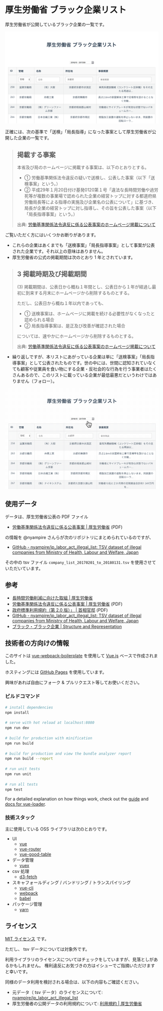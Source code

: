 # 厚生労働省 ブラック企業リスト

厚生労働省が公開しているブラック企業の一覧です。

![キャプチャ](https://raw.githubusercontent.com/gh640/japan-noncompliant-companies/master/assets/images/capture.png)

正確には、次の基準で「送検」「局長指導」になった事案として厚生労働省が公開した企業の一覧です。

> ## 掲載する事案
>
> 本省及び局のホームページに掲載する事案は、以下のとおりとする。
>
> - ① 労働基準関係法令違反の疑いで送検し、公表した事案（以下「送検事案」という。）
> - ② 平成29年１月20日付け基発0120第１号「違法な長時間労働や過労死等が複数の事業場で認められた企業の経営トップに対する都道府県労働局長等による指導の実施及び企業名の公表について」に基づき、局長が企業の経営トップに対し指導し、その旨を公表した事案（以下「局長指導事案」という。）
>
> 出典: [労働基準関係法令違反に係る公表事案のホームページ掲載について](http://www.mhlw.go.jp/kinkyu/dl/170510-02.pdf)

ご覧いただく方にはいくつかお断りがあります。

- これらの企業はあくまでも「送検事案」「局長指導事案」として事案が公表された企業です。それ以上の意味はありません。
- 厚生労働省の公式の掲載期間は次のとおり 1 年とされています。

> ## 3 掲載時期及び掲載期間
>
> (3) 掲載期間は、公表日から概ね１年間とし、公表日から１年が経過し最初に到来する月末にホームページから削除するものとする。
>
> ただし、公表日から概ね１年以内であっても、
>
> - ① 送検事案は、ホームページに掲載を続ける必要性がなくなったと認められる場合
> - ② 局長指導事案は、是正及び改善が確認された場合
>
> については、速やかにホームページから削除するものとする。
>
> 出典: [労働基準関係法令違反に係る公表事案のホームページ掲載について](http://www.mhlw.go.jp/kinkyu/dl/170510-02.pdf)

- 繰り返しですが、本リストにあがっている企業は単に「送検事案」「局長指導事案」として公表されたものです。世の中には、世間に認知されていなくても顧客や従業員を食い物にする企業・反社会的な行為を行う事業者はたくさんあるので、このリストに載っている企業が最低最悪だというわけではありません（フォロー）。

![キャプチャ](https://raw.githubusercontent.com/gh640/japan-noncompliant-companies/master/assets/images/capture.gif)


## 使用データ

データは、厚生労働省公表の PDF ファイル

- [労働基準関係法令違反に係る公表事案 | 厚生労働省](http://www.mhlw.go.jp/kinkyu/dl/170510-01.pdf) (PDF)

の情報を @nyampire さんらが次のリポジトリにまとめられているのですが、

- [GitHub - nyampire/jp_labor_act_illegal_list: TSV dataset of illegal companies from Ministry of Health, Labour and Welfare, Japan](https://github.com/nyampire/jp_labor_act_illegal_list)

その中の tsv ファイル `company_list_20170201_to_20180131.tsv` を使用させていただいています。


## 参考

- [長時間労働削減に向けた取組 | 厚生労働省](http://www.mhlw.go.jp/kinkyu/151106.html)
- [労働基準関係法令違反に係る公表事案 | 厚生労働省](http://www.mhlw.go.jp/kinkyu/dl/170510-01.pdf) (PDF)
- [政府標準利用規約（第 2.0 版）」 | 首相官邸](https://www.kantei.go.jp/jp/singi/it2/cio/dai66/h271224_btn01.pdf) (PDF)
- [GitHub - nyampire/jp_labor_act_illegal_list: TSV dataset of illegal companies from Ministry of Health, Labour and Welfare, Japan](https://github.com/nyampire/jp_labor_act_illegal_list)
- [ブラック・ブラック企業­ | Structure and Representation](http://structure-and-representation.com/works/blackCorporate/)


## 技術者の方向けの情報

このサイトは [vue-webpack-boilerplate](https://github.com/vuejs-templates/webpack) を使用して [Vue.js](vuejs.org) ベースで作成されました。

ホスティングには [GitHub Pages](pages.github.com) を使用しています。

興味があれば自由にフォーク & プルリクエスト等してお使いください。

### ビルドコマンド

``` bash
# install dependencies
npm install

# serve with hot reload at localhost:8080
npm run dev

# build for production with minification
npm run build

# build for production and view the bundle analyzer report
npm run build --report

# run unit tests
npm run unit

# run all tests
npm test
```

For a detailed explanation on how things work, check out the [guide](http://vuejs-templates.github.io/webpack/) and [docs for vue-loader](http://vuejs.github.io/vue-loader).

### 技術スタック

主に使用している OSS ライブラリは次のとおりです。

- UI
    - [vue](https://github.com/vuejs/vue)
    - [vue-router](https://github.com/vuejs/vue-router)
    - [vue-good-table](https://github.com/xaksis/vue-good-table)
- データ管理
    - [vuex](https://github.com/vuejs/vuex)
- csv 処理
    - [d3-fetch](https://github.com/d3/d3-fetch)
- スキャフォールディング / バンドリング / トランスパイリング
    - [vue-cli](https://github.com/vuejs/vue-cli)
    - [webpack](https://github.com/webpack/webpack)
    - [babel](https://github.com/babel/babel)
- パッケージ管理
    - [yarn](https://github.com/yarnpkg/yarn)


## ライセンス

[MIT ライセンス](https://choosealicense.com/licenses/mit/) です。

ただし、 tsv データについては対象外です。

利用ライブラリのライセンスについてはチェックをしていますが、見落としがあるかもしれません。
権利違反にお気づきの方はイシューでご指摘いただけますと幸いです。

同様のデータ利用を検討される場合は、以下の内容もご確認ください。

- 元データ（ tsv データ）のライセンスについて: [nyampire/jp_labor_act_illegal_list](https://github.com/nyampire/jp_labor_act_illegal_list)
- 厚生労働者の公開データの利用規約について: [利用規約 | 厚生労働省](http://www.mhlw.go.jp/chosakuken/)
